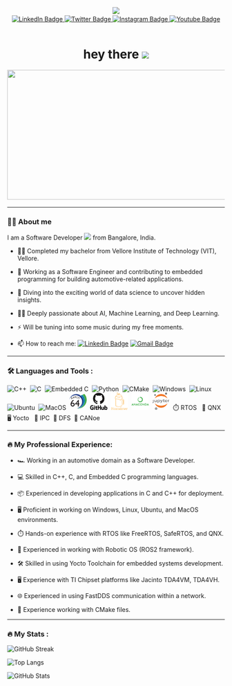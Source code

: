 <div id="header" align="center">
  <img src="https://media.giphy.com/media/M9gbBd9nbDrOTu1Mqx/giphy.gif" width="100"/>
</div>

<div id="badges" align='center'>
  <a href="https://in.linkedin.com/in/syed-afroz-w-6a89a8181">
    <img src="https://img.shields.io/badge/LinkedIn-blue?style=for-the-badge&logo=linkedin&logoColor=white" alt="LinkedIn Badge"/>
  </a>
  <a href="https://x.com/SyedAfr30032015?t=rvmD-GKeWDpVdWdd5riO1g&s=09">
    <img src="https://img.shields.io/badge/x-black?style=for-the-badge&logo=X&logoColor=white" alt="Twitter Badge"/>
  </a>
  <a href="https://instagram.com/syed_afroz_w?igshid=OGQ5ZDc2ODk2ZA==">
    <img src="https://img.shields.io/badge/Instagram-orange?style=for-the-badge&logo=instagram&logoColor=white" alt="Instagram Badge"/>
  </a>
  <a href="https://www.youtube.com/channel/UCldsCsope3odjnWDyfQ0nAA">
    <img src="https://img.shields.io/badge/YouTube-red?style=for-the-badge&logo=youtube&logoColor=white" alt="Youtube Badge"/>
  </a>
</div>

<div id="badges" align="center">
  <img src="https://komarev.com/ghpvc/?username=ysyedafrozw&style=flat-square&color=blue" alt=""/>
</div>  

<h1 align="center">
  hey there <img src="https://media.giphy.com/media/hvRJCLFzcasrR4ia7z/giphy.gif" width="30px"/>
</h1>

<div align="center">
  <img src="https://media.giphy.com/media/dWesBcTLavkZuG35MI/giphy.gif" width="600" height="300"/>
</div>

---

### :man_technologist: About me

I am a Software Developer <img src="https://media.giphy.com/media/WUlplcMpOCEmTGBtBW/giphy.gif" width="30"> from Bangalore, India.

- :man_student: Completed my bachelor from Vellore Institute of Technology (VIT), Vellore.

- :telescope: Working as a Software Engineer and contributing to embedded programming for building automotive-related applications.

- :seedling: Diving into the exciting world of data science to uncover hidden insights.

- :man_technologist: Deeply passionate about AI, Machine Learning, and Deep Learning.

- :zap: Will be tuning into some music during my free moments.

- :mailbox: How to reach me: [![Linkedin Badge](https://img.shields.io/badge/-LinkedIn-blue?style=flat&logo=Linkedin&logoColor=white)](https://in.linkedin.com/in/syed-afroz-w-6a89a8181) [![Gmail Badge](https://img.shields.io/badge/-Gmail-red?style=flat&logo=Gmail&logoColor=white)](mailto:syedafrozw@gmail.com)

---

### :hammer_and_wrench: Languages and Tools :

<div>
  <img src="https://cdn.jsdelivr.net/gh/devicons/devicon/icons/cplusplus/cplusplus-original.svg" title="C++" alt="C++" width="40" height="40"/>&nbsp;
  <img src="https://cdn.jsdelivr.net/gh/devicons/devicon/icons/c/c-original.svg" title="C" alt="C" width="40" height="40"/>&nbsp;
  <img src="https://cdn.jsdelivr.net/gh/devicons/devicon/icons/embeddedc/embeddedc-original.svg" title="Embedded C" alt="Embedded C" width="40" height="40"/>&nbsp;
  <img src="https://cdn.jsdelivr.net/gh/devicons/devicon/icons/python/python-original.svg" title="Python" alt="Python" width="40" height="40"/>&nbsp;
  <img src="https://cdn.jsdelivr.net/gh/devicons/devicon/icons/cmake/cmake-original.svg" title="CMake" alt="CMake" width="40" height="40"/>&nbsp;
  <img src="https://cdn.jsdelivr.net/gh/devicons/devicon/icons/windows8/windows8-original.svg" title="Windows" alt="Windows" width="40" height="40"/>&nbsp;
  <img src="https://cdn.jsdelivr.net/gh/devicons/devicon/icons/linux/linux-original.svg" title="Linux" alt="Linux" width="40" height="40"/>&nbsp;
  <img src="https://cdn.jsdelivr.net/gh/devicons/devicon/icons/ubuntu/ubuntu-plain.svg" title="Ubuntu" alt="Ubuntu" width="40" height="40"/>&nbsp;
  <img src="https://cdn.jsdelivr.net/gh/devicons/devicon/icons/apple/apple-original.svg" title="MacOS" alt="MacOS" width="40" height="40"/>&nbsp;
  <img src="https://github.com/devicons/devicon/blob/master/icons/aarch64/aarch64-original.svg" title="Aarch64" alt="Aarch64" width="40" height="40"/>&nbsp;
  <img src="https://github.com/devicons/devicon/blob/master/icons/github/github-original-wordmark.svg"  title="GitHub" alt="GitHub" width="40" height="40"/>&nbsp;
  <img src="https://github.com/devicons/devicon/blob/v2.16.0/icons/homebrew/homebrew-line-wordmark.svg" title=“HomeBrew alt=“HomeBrew width="40" height="40"/>&nbsp;
  <img src="https://github.com/devicons/devicon/blob/master/icons/anaconda/anaconda-original-wordmark.svg" title="Anaconda" alt="Anaconda" width="40" height="40"/>&nbsp;
  <img src="https://github.com/devicons/devicon/blob/master/icons/jupyter/jupyter-original-wordmark.svg" title="Jupyter" alt="Jupyter" width="40" height="40"/>&nbsp;
  <span title="RTOS">⏱️ RTOS </span>&nbsp;
  <span title="QNX">🤖 QNX </span>&nbsp;
  <span title="Yocto">🖥️ Yocto </span>&nbsp;
  <span title="IPC Communication">📡 IPC</span>&nbsp; <!-- Text label for IPC -->
  <span title="Distributed File System">📁 DFS</span>&nbsp; <!-- Text label for DFS -->
  <span title="CANoe">🚗 CANoe</span>&nbsp; <!-- Text label for CANoe -->
</div>

---

### :fire: My Professional Experience:

- 🏎️ Working in an automotive domain as a Software Developer.

- 💻 Skilled in C++, C, and Embedded C programming languages.

- 📦 Experienced in developing applications in C and C++ for deployment.

- 🖥️ Proficient in working on Windows, Linux, Ubuntu, and MacOS environments.

- ⏱️ Hands-on experience with RTOS like FreeRTOS, SafeRTOS, and QNX.

- 🤖 Experienced in working with Robotic OS (ROS2 framework).

- 🛠️ Skilled in using Yocto Toolchain for embedded systems development.

- 🖥️ Experience with TI Chipset platforms like Jacinto TDA4VM, TDA4VH.

- 🌐 Experienced in using FastDDS communication within a network.

- 📂 Experience working with CMake files.

---

### :fire: My Stats :

![GitHub Streak](http://github-readme-streak-stats.herokuapp.com?user=syedafrozw&theme=dark&background=000000)

![Top Langs](https://github-readme-stats.vercel.app/api/top-langs/?username=syedafrozw&layout=compact&theme=vision-friendly-dark)

![GitHub Stats](https://github-readme-stats.vercel.app/api?username=syedafrozw&show_icons=true&theme=vision-friendly-dark)

